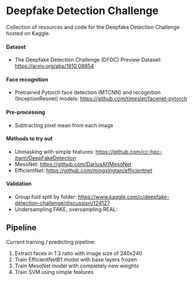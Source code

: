 # Deepfake Detection Challenge
Collection of resources and code for the Deepfake Detection Challenge hosted on Kaggle.

#### Dataset
- The Deepfake Detection Challenge (DFDC) Preview Dataset: https://arxiv.org/abs/1910.08854

#### Face recognition
- Pretrained Pytorch face detection (MTCNN) and recognition (InceptionResnet) models: https://github.com/timesler/facenet-pytorch

#### Pre-processing
- Subtracting pixel mean from each image

#### Methods to try out
- Unmasking with simple features: https://github.com/cc-hpc-itwm/DeepFakeDetection
- MesoNet: https://github.com/DariusAf/MesoNet
- EfficientNet: https://github.com/mingxingtan/efficientnet

#### Validation
- Group fold split by folder: https://www.kaggle.com/c/deepfake-detection-challenge/discussion/124127
- Undersampling FAKE, oversampling REAL: 

## Pipeline
Current training / predicting pipeline:
1. Extract faces in 1:3 ratio with image size of 240x240
2. Train EfficientNetB1 model with base layers frozen
3. Train MesoNet model with completely new weights
4. Train SVM using simple features
